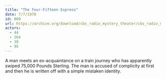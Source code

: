 ```yaml
---
title: "The Four-Fifteen Express"
date: 7/7/1978
id: 860
url: https://archive.org/download/cbs_radio_mystery_theater/cbs_radio_mystery_theater-0851-0900.zip/cbs_radio_mystery_theater-0851-0900%2Fcbsrmt_0860_the_fourfifteen_express.mp3
actors:
  - 44
  - 264
  - 38
  - 95
---
```

A man meets an ex-acquaintance on a train journey who has apparently swiped 75,000 Pounds Sterling. The man is accused of complicity at first and then he is written off with a simple mistaken identity.
